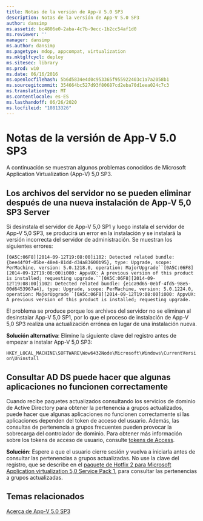 ```yaml
---
title: Notas de la versión de App-V 5.0 SP3
description: Notas de la versión de App-V 5.0 SP3
author: dansimp
ms.assetid: bc4806e0-2aba-4c7b-9ecc-1b2cc54af1d0
ms.reviewer: ''
manager: dansimp
ms.author: dansimp
ms.pagetype: mdop, appcompat, virtualization
ms.mktglfcycl: deploy
ms.sitesec: library
ms.prod: w10
ms.date: 06/16/2016
ms.openlocfilehash: 5b6d5834e4d0c953365f955922403c1a7a2058b1
ms.sourcegitcommit: 354664bc527d93f80687cd2eba70d1eea024c7c3
ms.translationtype: MT
ms.contentlocale: es-ES
ms.lasthandoff: 06/26/2020
ms.locfileid: "10813326"
---
```

# Notas de la versión de App-V 5.0 SP3


A continuación se muestran algunos problemas conocidos de Microsoft Application Virtualization (App-V) 5,0 SP3.

## Los archivos del servidor no se pueden eliminar después de una nueva instalación de App-V 5,0 SP3 Server


Si desinstala el servidor de App-V 5,0 SP1 y luego instala el servidor de App-V 5,0 SP3, se producirá un error en la instalación y se instalará la versión incorrecta del servidor de administración. Se muestran los siguientes errores:

`[0A5C:06F8][2014-09-12T19:08:00]i102: Detected related bundle: {bee44f0f-05be-48e4-81dd-d34a83600b95}, type: Upgrade, scope: PerMachine, version: 5.0.1218.0, operation: MajorUpgrade``[0A5C:06F8][2014-09-12T19:08:00]i000: AppvUX: A previous version of this product is installed; requesting upgrade.``[0A5C:06F8][2014-09-12T19:08:00]i102: Detected related bundle: {e1ca9d65-0ebf-4fd5-98e5-00d6453967a4}, type: Upgrade, scope: PerMachine, version: 5.0.1224.0, operation: MajorUpgrade``[0A5C:06F8][2014-09-12T19:08:00]i000: AppvUX: A previous version of this product is installed; requesting upgrade.`

El problema se produce porque los archivos del servidor no se eliminan al desinstalar App-V 5,0 SP1, por lo que el proceso de instalación de App-V 5,0 SP3 realiza una actualización errónea en lugar de una instalación nueva.

**Solución alternativa**: Elimine la siguiente clave del registro antes de empezar a instalar App-V 5,0 SP3:

`HKEY_LOCAL_MACHINE\SOFTWARE\Wow6432Node\Microsoft\Windows\CurrentVersion\Uninstall`

## Consultar AD DS puede hacer que algunas aplicaciones no funcionen correctamente


Cuando recibe paquetes actualizados consultando los servicios de dominio de Active Directory para obtener la pertenencia a grupos actualizados, puede hacer que algunas aplicaciones no funcionen correctamente si las aplicaciones dependen del token de acceso del usuario. Además, las consultas de pertenencia a grupos frecuentes pueden provocar la sobrecarga del controlador de dominio. Para obtener más información sobre los tokens de acceso de usuario, consulte [tokens de Access](https://msdn.microsoft.com/library/windows/desktop/aa374909.aspx).

**Solución**: Espere a que el usuario cierre sesión y vuelva a iniciarla antes de consultar las pertenencias a grupos actualizadas. No use la clave del registro, que se describe en el [paquete de Hotfix 2 para Microsoft Application virtualization 5,0 Service Pack 1](https://support.microsoft.com/kb/2897087), para consultar las pertenencias a grupos actualizadas.






## Temas relacionados


[Acerca de App-V 5.0 SP3](about-app-v-50-sp3.md)

 

 





